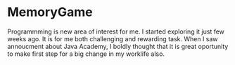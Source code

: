 # MemoryGame
Programmming is new area of interest for me. I started exploring it just few weeks ago. It is for me both challenging and rewarding task. When I saw annoucment about Java Academy, I boldly thought that it is great oportunity to make first step for a big change in my worklife also. 
